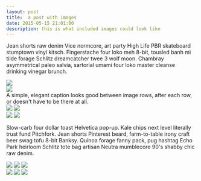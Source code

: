 ```yaml
---
layout: post
title:  a post with images
date: 2015-05-15 21:01:00
description: this is what included images could look like
---
```

Jean shorts raw denim Vice normcore, art party High Life PBR skateboard stumptown vinyl kitsch. Fingerstache four loko meh 8-bit, tousled banh mi tilde forage Schlitz dreamcatcher twee 3 wolf moon. Chambray asymmetrical paleo salvia, sartorial umami four loko master cleanse drinking vinegar brunch. 

<div class="img_row">
	<img class="col three" src="/img/9.jpg">
</div>

<div class="img_row">
	<img class="col three" src="{{ site.baseurl }}/img/9.jpg">
</div>


<div class="col three caption">
	A simple, elegant caption looks good between image rows, after each row, or doesn't have to be there at all. 
</div>
<div class="img_row">
	<img class="col two" src="/img/8.jpg">
	<img class="col one" src="/img/10.jpg">
</div>


<div class="img_row">
	<img class="col two" src="{{ site.baseurl }}/img/8.jpg">
	<img class="col one" src="{{ site.baseurl }}/img/10.jpg">
</div>



Slow-carb four dollar toast Helvetica pop-up. Kale chips next level literally trust fund Pitchfork. Jean shorts Pinterest beard, farm-to-table irony craft beer swag tofu 8-bit Banksy. Quinoa forage fanny pack, pug hashtag Echo Park heirloom Schlitz tote bag artisan Neutra mumblecore 90's shabby chic raw denim.


<div class="img_row">
	<img class="col one" src="/img/11.jpg">
	<img class="col one" src="/img/12.jpg">
	<img class="col one" src="/img/7.jpg">
</div>

<div class="img_row">
	<img class="col one" src="{{ site.baseurl }}/img/11.jpg">
	<img class="col one" src="{{ site.baseurl }}/img/12.jpg">
	<img class="col one" src="{{ site.baseurl }}/img/7.jpg">
</div>



